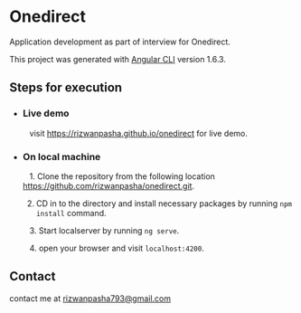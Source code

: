 # Onedirect

Application development as part of interview for Onedirect.

This project was generated with [Angular CLI](https://github.com/angular/angular-cli) version 1.6.3.

## Steps for execution 

- ### Live demo

     visit https://rizwanpasha.github.io/onedirect for live demo.

- ### On local machine

     1. Clone the repository from the following location https://github.com/rizwanpasha/onedirect.git.
     
     2. CD in to the directory and install necessary packages by running `npm install` command. 

     3. Start localserver by running `ng serve`.
 
     4. open your browser and visit `localhost:4200`.  

 ## Contact 

 contact me at rizwanpasha793@gmail.com
